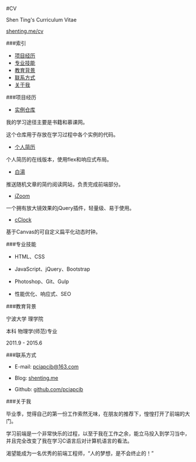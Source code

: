 #CV

Shen Ting's Curriculum Vitae

[shenting.me/cv](http://shenting.me/cv)

###索引
* [项目经历](#项目经历)
* [专业技能](#专业技能)
* [教育背景](#教育背景)
* [联系方式](#联系方式)
* [关于我](#关于我)

###项目经历

* [实例仓库](https://github.com/pciapcib/Completed_Project)

我的学习途径主要是书籍和慕课网。

这个仓库用于存放在学习过程中各个实例的代码。

* [个人简历](http://shenting.me/cv)

个人简历的在线版本，使用flex和响应式布局。

* [白湯](http://219.83.163.204)

推送随机文章的简约阅读网站，负责完成前端部分。

* [jZoom](http://shenting.me/jZoom/demo)

一个拥有放大镜效果的jQuery插件，轻量级、易于使用。

* [cClock](http://shenting.me/cClock/demo)

基于Canvas的可自定义扁平化动态时钟。

###专业技能

* HTML、CSS

* JavaScript、jQuery、Bootstrap

* Photoshop、Git、Gulp

* 性能优化、响应式、SEO

###教育背景

宁波大学 理学院

本科 物理学(师范)专业

2011.9 - 2015.6

###联系方式

* E-mail: [pciapcib@163.com](mailto:pciapcib@163.com)

* Blog: [shenting.me](http://shenting.me)

* Github: [github.com/pciapcib](https://github.com/pciapcib)

###关于我

毕业季，觉得自己的第一份工作索然无味，在朋友的推荐下，惶惶打开了前端的大门。

学习前端是一个非常快乐的过程，以至于我在工作之余，能立马投入到学习当中，并且完全改变了我在学习C语言后对计算机语言的看法。

渴望能成为一名优秀的前端工程师，“人的梦想，是不会终止的！”

